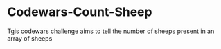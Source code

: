 # Codewars-Count-Sheep
Tgis codewars challenge aims to tell the number of sheeps present in an array of sheeps
